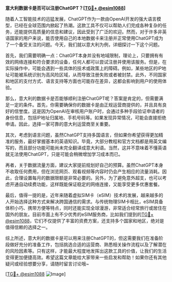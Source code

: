 **意大利数据卡是否可以注册ChatGPT？[[TG💪+ @esim1088](https://t.me/s/esim1088)]**

随着人工智能技术的迅猛发展，ChatGPT作为一款由OpenAI开发的强大语言模型，已经在全球范围内掀起了热潮。这款工具不仅可以帮助人们完成各种复杂的任务，还能提供高质量的信息和建议，因此受到了广泛的欢迎。然而，对于许多非英语国家的用户来说，能否使用自己的本地数据卡来注册并正常使用ChatGPT成为了一个备受关注的问题。今天，我们就以意大利为例，详细探讨一下这个问题。

首先，我们需要明确一点：ChatGPT本身并没有地域限制，理论上，只要拥有有效的网络连接和符合要求的设备，任何人都可以尝试注册并使用该服务。但是，在实际操作中，可能会遇到一些具体的技术或政策上的障碍。例如，某些地区的IP地址可能被系统识别为高风险区域，从而导致注册失败或者被封禁。此外，不同国家和地区的支付方式、语言支持等方面也可能存在差异，这都会影响到用户的使用体验。

那么，意大利的数据卡是否能够顺利注册ChatGPT呢？答案是肯定的，但需要满足一定的条件。首先，你需要确保你的数据卡是由正规运营商提供的，并且具有良好的信誉度。这是因为OpenAI在审核用户账户时，会通过多种手段验证申请者的身份信息，包括IP地址归属地、手机号码等。如果发现异常情况，可能会直接拒绝申请。因此，选择一家可靠的意大利运营商至关重要。

其次，考虑到语言问题，虽然ChatGPT支持多国语言，但如果你希望获得更加精准的服务，最好掌握基本的英语知识。毕竟，大部分教程和官方文档都是用英文编写的，而且部分功能可能尚未完全翻译成意大利语。当然，这并不意味着不懂英语就无法使用ChatGPT，只是可能会稍微增加学习成本而已。

再者，关于数据流量方面，建议大家提前规划好自己的预算。虽然ChatGPT本身不收取任何费用，但在浏览网页、观看视频等内容时仍会产生相应的流量消耗。因此，合理设置每月的数据限额是非常必要的。另外，为了避免意外超支，也可以考虑开通自动续费功能，这样既能保证稳定的网络连接，又能享受更多优惠套餐。

最后，值得一提的是，近年来随着虚拟SIM卡（eSIM）技术的发展，越来越多的人开始选择这种方式来解决跨国通信的需求。与传统物理SIM卡相比，eSIM具备体积小巧、携带方便等特点，同时还能实现全球漫游，非常适合经常旅行或居住在国外的朋友。目前市面上有不少优秀的eSIM服务商，比如我们提到的[TG💪+ @esim1088](https://t.me/s/esim1088)，它们不仅提供了丰富的资费方案，还支持多个国家和地区，绝对是值得信赖的选择之一。

综上所述，意大利的数据卡是可以用来注册ChatGPT的，但这需要我们在准备阶段做好充分的准备工作，包括挑选合适的运营商、熟悉相关操作流程以及了解潜在的风险因素等。只有这样，才能最大程度地发挥出这款工具的价值，让我们的生活变得更加便捷高效。希望这篇文章能给大家带来一些启发和帮助！如果你还有其他疑问或经验想要分享，请随时留言讨论哦~

[[TG💪+ @esim1088](https://t.me/s/esim1088) ![Image](https://i.postimg.cc/4NQfJmqS/Snipaste-2025-05-13-00-14-12.png)]